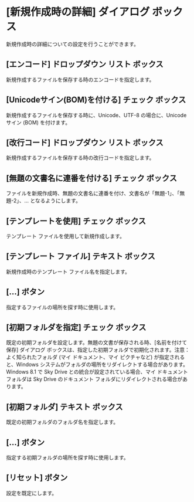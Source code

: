 # \[新規作成時の詳細\] ダイアログ ボックス

新規作成時の詳細についての設定を行うことができます。

## \[エンコード\] ドロップダウン リスト ボックス

新規作成するファイルを保存する時のエンコードを指定します。

## \[Unicodeサイン(BOM)を付ける\] チェック ボックス

新規作成するファイルを保存する時に、Unicode、UTF-8 の場合に、Unicodeサイン (BOM) を付けます。

## \[改行コード\] ドロップダウン リスト ボックス

新規作成するファイルを保存する時の改行コードを指定します。

## \[無題の文書名に連番を付ける\] チェック ボックス

ファイルを新規作成時、無題の文書名に連番を付け、文書名が「無題-1」、「無題-2」、... となるようにします。

## \[テンプレートを使用\] チェック ボックス

テンプレート ファイルを使用して新規作成します。

## \[テンプレート ファイル\] テキスト ボックス

新規作成時のテンプレート ファイル名を指定します。

## \[...\] ボタン

指定するファイルの場所を探す時に使用します。

## \[初期フォルダを指定\] チェック ボックス

既定の初期フォルダを設定します。無題の文書が保存される時、\[名前を付けて保存\] ダイアログ
ボックスは、指定した初期フォルダで初期化されます。注意：よく知られたフォルダ (マイ ドキュメント、マイ ピクチャなど) が指定されると、Windows
システムがフォルダの場所をリダイレクトする場合があります。Windows 8.1 で Sky Drive との統合が設定されている場合、マイ
ドキュメント フォルダは Sky Drive のドキュメント フォルダにリダイレクトされる場合があります。

## \[初期フォルダ\] テキスト ボックス

既定の初期フォルダのフォルダ名を指定します。

## \[...\] ボタン

指定する初期フォルダの場所を探す時に使用します。

## \[リセット\] ボタン

設定を既定にします。

